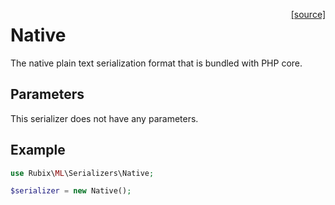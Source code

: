 <span style="float:right;"><a href="https://github.com/RubixML/ML/blob/master/src/Persisters/Serializers/Native.php">[source]</a></span>

# Native
The native plain text serialization format that is bundled with PHP core.

## Parameters
This serializer does not have any parameters.

## Example
```php
use Rubix\ML\Serializers\Native;

$serializer = new Native();
```